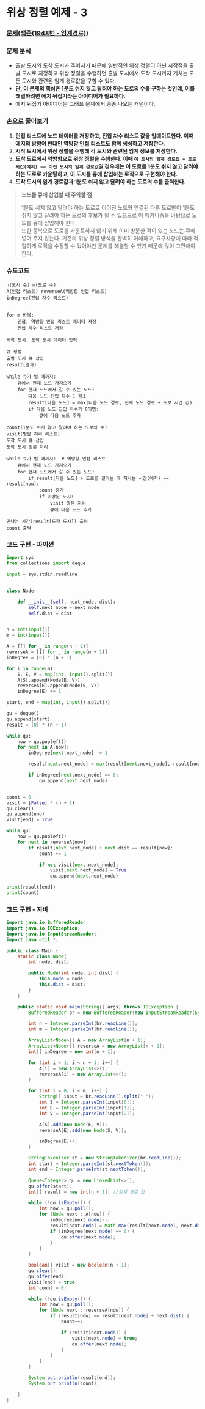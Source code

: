 # 위상 정렬 예제 - 3

### [문제(백준(1948번 - 임계경로))](https://www.acmicpc.net/problem/1948)

### 문제 분석
- 출발 도시와 도착 도시가 주어지기 때문에 일반적인 위상 정렬이 아닌 시작점을 출발 도시로 지정하고 위상 정렬을 수행하면 출발 도시에서 도착 도시까지
    거치는 모든 도시와 관련된 임계 경로값을 구할 수 있다.
- **단, 이 문제의 핵심은 1분도 쉬지 않고 달려야 하는 도로의 수를 구하는 것인데, 이를 해결하려면 에지 뒤집기라는 아이디어가 필요하다.**
- 에지 뒤집기 아이디어는 그래프 문제에서 종종 나오는 개념이다.

### 손으로 풀어보기
1. **인접 리스트에 노드 데이터를 저장하고, 진입 차수 리스트 값을 업데이트한다. 이때 에지의 방향이 반대인 역방향 인접 리스트도 함께 생성하고 저장한다.**
2. **시작 도시에서 위장 정렬을 수행해 각 도시와 관련된 임계 정보를 저장한다.**
3. **도착 도로에서 역방향으로 위상 정렬을 수행한다. 이때 `이 도시의 임계 경로값 + 도로 시간(에지) == 이전 도시의 임계 경로값`일 경우에는 이 도로를 1분도
    쉬지 않고 달려야 하는 도로로 카운팅하고, 이 도시를 큐에 삽입하는 로직으로 구현해야 한다.**
4. **도착 도시의 임계 경로값과 1분도 쉬지 않고 달려야 하는 도로의 수를 출력한다.**

> **노드를 큐에 삽입할 때 주의할 점**
> 
> 1분도 쉬지 않고 달려야 하는 도로로 이어진 노드와 연결된 다른 도로만이 1분도 쉬지 않고 달려야 하는 도로의 후보가 될 수 있으므로 이 메커니즘을 바탕으로
> 노드를 큐에 삽입해야 한다.<br>
> 또한 중복으로 도로를 카운트하지 않기 위해 이미 방문한 적이 있는 노드는 큐에 넣어 주지 않는다. 기존의 위상 정렬 방식을 완벽히 이해하고, 요구사항에 따라
> 적절하게 로직을 수정할 수 있어야만 문제를 해결할 수 있기 때문에 많이 고민해야 한다.

### 슈도코드
```text
n(도시 수) m(도로 수)
A(인접 리스트) reverseA(역방향 인접 리스트)
inDegree(진입 차수 리스트)


for m 반복:
    인접, 역방향 인접 리스트 데이터 저장
    진입 차수 리스트 저장
    
시작 도시, 도착 도시 데이터 입력

큐 생성
출발 도시 큐 삽입
result(결과)

while 큐가 빌 때까지:
    큐에서 현재 노드 가져오기
    for 현재 노드에서 갈 수 있는 노드:
        다음 노드 진입 차수 1 감소
        result[다음 노드] = max(다음 노드 경로, 현재 노드 경로 + 도로 시간 값)
        if 다음 노드 진입 차수가 0이면:
            큐에 다음 노드 추가

count(1분도 쉬지 않고 달려야 하는 도로의 수)
visit(방문 처리 리스트)
도착 도시 큐 삽입
도착 도시 방문 처리

while 큐가 빌 때까지:  # 역방향 인접 리스트
    큐에서 현재 노드 가져오기
    for 현재 노드에서 갈 수 있는 노드:
        if result[다음 노드] + 도로를 걸리는 데 지나는 시간(에지) == result[now]:
            count 증가
            if 미방문 도시:  
                visit 방문 처리
                큐에 다음 노드 추가

만나는 시간(result[도착 도시]) 출력
count 출력
```

### 코드 구현 - 파이썬
```python
import sys
from collections import deque

input = sys.stdin.readline


class Node:

    def __init__(self, next_node, dist):
        self.next_node = next_node
        self.dist = dist


n = int(input())
m = int(input())

A = [[] for _ in range(n + 1)]
reverseA = [[] for _ in range(n + 1)]
inDegree = [0] * (n + 1)

for i in range(m):
    S, E, V = map(int, input().split())
    A[S].append(Node(E, V))
    reverseA[E].append(Node(S, V))
    inDegree[E] += 1

start, end = map(int, input().split())

qu = deque()
qu.append(start)
result = [0] * (n + 1)

while qu:
    now = qu.popleft()
    for next in A[now]:
        inDegree[next.next_node] -= 1

        result[next.next_node] = max(result[next.next_node], result[now] + next.dist)

        if inDegree[next.next_node] == 0:
            qu.append(next.next_node)


count = 0
visit = [False] * (n + 1)
qu.clear()
qu.append(end)
visit[end] = True

while qu:
    now = qu.popleft()
    for next in reverseA[now]:
        if result[next.next_node] + next.dist == result[now]:
            count += 1

            if not visit[next.next_node]:
                visit[next.next_node] = True
                qu.append(next.next_node)

print(result[end])
print(count)
```

### 코드 구현 - 자바
```java
import java.io.BufferedReader;
import java.io.IOException;
import java.io.InputStreamReader;
import java.util.*;

public class Main {
    static class Node{
        int node, dist;

        public Node(int node, int dist) {
            this.node = node;
            this.dist = dist;
        }
    }

    public static void main(String[] args) throws IOException {
        BufferedReader br = new BufferedReader(new InputStreamReader(System.in));

        int n = Integer.parseInt(br.readLine());
        int m = Integer.parseInt(br.readLine());

        ArrayList<Node>[] A = new ArrayList[n + 1];
        ArrayList<Node>[] reverseA = new ArrayList[n + 1];
        int[] inDegree = new int[n + 1];

        for (int i = 1; i < n + 1; i++) {
            A[i] = new ArrayList<>();
            reverseA[i] = new ArrayList<>();
        }

        for (int i = 0; i < m; i++) {
            String[] input = br.readLine().split(" ");
            int S = Integer.parseInt(input[0]);
            int E = Integer.parseInt(input[1]);
            int V = Integer.parseInt(input[2]);

            A[S].add(new Node(E, V));
            reverseA[E].add(new Node(S, V));

            inDegree[E]++;
        }

        StringTokenizer st = new StringTokenizer(br.readLine());
        int start = Integer.parseInt(st.nextToken());
        int end = Integer.parseInt(st.nextToken());

        Queue<Integer> qu = new LinkedList<>();
        qu.offer(start);
        int[] result = new int[n + 1]; //임계 경로 값

        while (!qu.isEmpty()) {
            int now = qu.poll();
            for (Node next : A[now]) {
                inDegree[next.node]--;
                result[next.node] = Math.max(result[next.node], next.dist + result[now]);
                if (inDegree[next.node] == 0) {
                    qu.offer(next.node);
                }
            }
        }

        boolean[] visit = new boolean[n + 1];
        qu.clear();
        qu.offer(end);
        visit[end] = true;
        int count = 0;

        while (!qu.isEmpty()) {
            int now = qu.poll();
            for (Node next : reverseA[now]) {
                if (result[now] == result[next.node] + next.dist) {
                    count++;

                    if (!visit[next.node]) {
                        visit[next.node] = true;
                        qu.offer(next.node);
                    }
                }
            }
        }

        System.out.println(result[end]);
        System.out.println(count);

    }
}
```